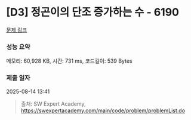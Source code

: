 # [D3] 정곤이의 단조 증가하는 수 - 6190 

[문제 링크](https://swexpertacademy.com/main/code/problem/problemDetail.do?contestProbId=AWcPjEuKAFgDFAU4) 

### 성능 요약

메모리: 60,928 KB, 시간: 731 ms, 코드길이: 539 Bytes

### 제출 일자

2025-08-14 13:41



> 출처: SW Expert Academy, https://swexpertacademy.com/main/code/problem/problemList.do